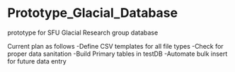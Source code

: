 # Prototype_Glacial_Database
prototype for SFU Glacial Research group database


Current plan as follows
-Define CSV templates for all file types
-Check for proper data sanitation
-Build Primary tables in testDB
-Automate bulk insert for future data entry
